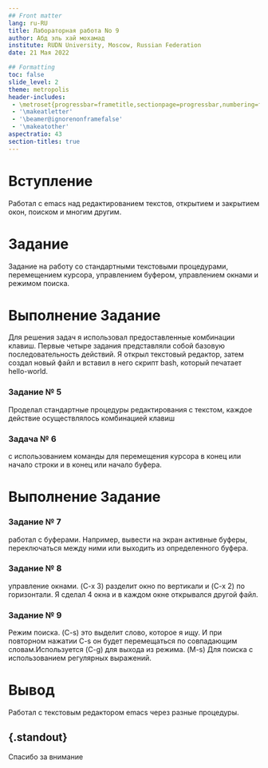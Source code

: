 ```yaml
---
## Front matter
lang: ru-RU
title: Лабораторная работа No 9
author: Абд эль хай мохамад
institute: RUDN University, Moscow, Russian Federation
date: 21 Мая 2022

## Formatting
toc: false
slide_level: 2
theme: metropolis
header-includes: 
 - \metroset{progressbar=frametitle,sectionpage=progressbar,numbering=fraction}
 - '\makeatletter'
 - '\beamer@ignorenonframefalse'
 - '\makeatother'
aspectratio: 43
section-titles: true
---
```



# Вступление

Работал с emacs над редактированием текстов, открытием и закрытием окон, поиском и многим другим.

# Задание

Задание на работу со стандартными текстовыми процедурами, перемещением курсора, управлением буфером, управлением окнами и режимом поиска.

# Выполнение Задание

Для решения задач я использовал предоставленные комбинации клавиш. Первые четыре задания представляли собой базовую последовательность действий. Я открыл текстовый редактор, затем создал новый файл и вставил в него скрипт bash, который печатает hello-world.

### Задание № 5

 Проделал стандартные процедуры редактирования с текстом, каждое действие осуществлялось комбинацией клавиш

### Задача № 6

с использованием команды для перемещения курсора в конец или начало строки и в конец или начало буфера.

# Выполнение Задание

### Задание № 7 

работал с буферами. Например, вывести на экран активные буферы, переключаться между ними или выходить из определенного буфера.

### Задание № 8

 управление окнами. (C-x 3) разделит окно по вертикали и (C-x 2) по горизонтали. Я сделал 4 окна и в каждом окне открывался другой файл.

### Задание № 9

 Режим поиска. (C-s) это выделит слово, которое я ищу. И при повторном нажатии C-s он будет перемещаться по совпадающим словам.Используется (C-g) для выхода из режима. (M-s)  Для поиска с использованием регулярных выражений.


# Вывод

Работал с текстовым редактором emacs через разные процедуры.


## {.standout}

Спасибо за внимание
